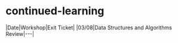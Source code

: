 # continued-learning

|Date|Workshop|Exit Ticket|
|03/08|Data Structures and Algorithms Review|---|
